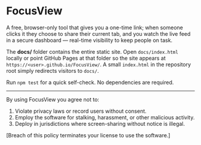 # FocusView
A free, browser-only tool that gives you a one-time link; when someone clicks it they choose to share their current tab, and you watch the live feed in a secure dashboard — real-time visibility to keep people on task.

The **docs/** folder contains the entire static site. Open `docs/index.html` locally or point GitHub Pages at that folder so the site appears at `https://<user>.github.io/FocusView/`. A small `index.html` in the repository root simply redirects visitors to `docs/`.

Run `npm test` for a quick self-check. No dependencies are required.

---

By using FocusView you agree not to:
1. Violate privacy laws or record users without consent.
2. Employ the software for stalking, harassment, or other malicious activity.
3. Deploy in jurisdictions where screen-sharing without notice is illegal.

[Breach of this policy terminates your license to use the software.]
